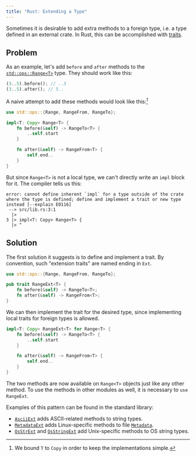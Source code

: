 ```yaml
---
title: "Rust: Extending a Type"
---
```


Sometimes it is desirable
to add extra methods
to a foreign type,
i.e. a type defined
in an external crate.
In Rust,
this can be accomplished
with [traits][traits].

[traits]: https://doc.rust-lang.org/book/traits.html

## Problem

As an example,
let's add `before` and `after` methods
to the [`std::ops::Range<T>`][range] type.
They should work like this:

```rust
(3..5).before(); // ..3
(3..5).after(); // 5..
```

[range]: https://doc.rust-lang.org/std/ops/struct.Range.html

A naive attempt
to add these methods
would look like this:[^1]

```rust
use std::ops::{Range, RangeFrom, RangeTo};

impl<T: Copy> Range<T> {
    fn before(&self) -> RangeTo<T> {
        ..self.start
    }

    fn after(&self) -> RangeFrom<T> {
        self.end..
    }
}
```

[^1]: We bound `T` to `Copy` in order to keep the implementations simple.

But since `Range<T>` is not a local type,
we can't directly write an `impl` block for it.
The compiler tells us this:

```
error: cannot define inherent `impl` for a type outside of the crate where the type is defined; define and implement a trait or new type instead [--explain E0116]
 --> src/lib.rs:3:1
  |>
3 |> impl<T: Copy> Range<T> {
  |> ^
```

## Solution

The first solution it suggests
is to define and implement a trait.
By convention,
such "extension traits"
are named ending in `Ext`.

```rust
use std::ops::{Range, RangeFrom, RangeTo};

pub trait RangeExt<T> {
    fn before(&self) -> RangeTo<T>;
    fn after(&self) -> RangeFrom<T>;
}
```

We can then implement the trait
for the desired type,
since implementing local traits
for foreign types is allowed.

```rust
impl<T: Copy> RangeExt<T> for Range<T> {
    fn before(&self) -> RangeTo<T> {
        ..self.start
    }

    fn after(&self) -> RangeFrom<T> {
        self.end..
    }
}
```

The two methods are now available
on `Range<T>` objects
just like any other method.
To use the methods
in other modules as well,
it is necessary to `use RangeExt`.

Examples of this pattern
can be found
in the standard library:

- [`AsciiExt`][asciiext] adds ASCII-related methods to string types.
- [`MetadataExt`][metadataext] adds Linux-specific methods to file [`Metadata`][metadata].
- [`OsStrExt`][osstrext] and [`OsStringExt`][osstringext]
  add Unix-specific methods to OS string types.

[asciiext]: https://doc.rust-lang.org/std/ascii/trait.AsciiExt.html
[metadataext]: https://doc.rust-lang.org/std/os/linux/fs/trait.MetadataExt.html
[metadata]: https://doc.rust-lang.org/std/fs/struct.Metadata.html
[osstrext]: https://doc.rust-lang.org/std/os/unix/ffi/trait.OsStrExt.html
[osstringext]: https://doc.rust-lang.org/std/os/unix/ffi/trait.OsStringExt.html
